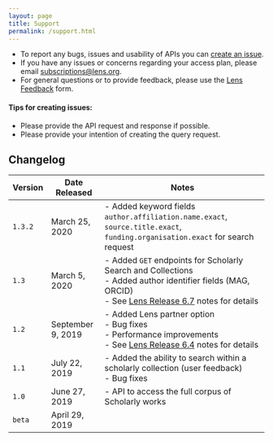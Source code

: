 ```yaml
---
layout: page
title: Support
permalink: /support.html
---
```


- To report any bugs, issues and usability of APIs you can [create an issue].
- If you have any issues or concerns regarding your access plan, please email [subscriptions@lens.org](mailto:subscriptions@lens.org).
- For general questions or to provide feedback, please use the [Lens Feedback] form.

#### Tips for creating issues:
- Please provide the API request and response if possible.
- Please provide your intention of creating the query request.

## Changelog

Version | Date Released | Notes
------- | ------| -------
`1.3.2` | March 25, 2020 | - Added keyword fields `author.affiliation.name.exact`, `source.title.exact`, `funding.organisation.exact` for search request |
`1.3` | March 5, 2020 | - Added `GET` endpoints for Scholarly Search and Collections <br/> - Added author identifier fields (MAG, ORCID) <br/> - See [Lens Release 6.7](https://about.lens.org/news/release-6-7/) notes for details|
`1.2` | September 9, 2019 | - Added Lens partner option <br/> - Bug fixes <br/> - Performance improvements <br/> - See [Lens Release 6.4](https://about.lens.org/news/release-6-4/) notes for details|
`1.1` | July 22, 2019 | - Added the ability to search within a scholarly collection (user feedback) <br/> - Bug fixes|
`1.0` | June 27, 2019 | - API to access the full corpus of Scholarly works |
`beta` | April 29, 2019 ||

[create an issue]: <https://github.com/cambialens/lens-api-doc/issues>
[Lens Feedback]: <https://www.lens.org/lens/feedback?returnTo=https:/>
